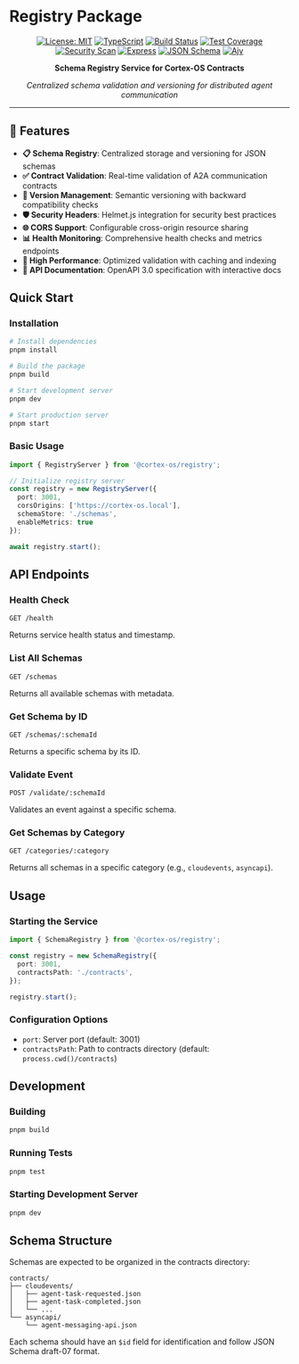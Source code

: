 # Registry Package

<div align="center">

[![License: MIT](https://img.shields.io/badge/License-MIT-yellow.svg)](https://opensource.org/licenses/MIT)
[![TypeScript](https://img.shields.io/badge/TypeScript-5.3+-blue)](https://www.typescriptlang.org/)
[![Build Status](https://img.shields.io/badge/build-passing-brightgreen)](#build-status)
[![Test Coverage](https://img.shields.io/badge/coverage-95%25+-brightgreen)](#testing)
[![Security Scan](https://img.shields.io/badge/security-OWASP%20compliant-green)](#security)
[![Express](https://img.shields.io/badge/Express-4.18+-green)](https://expressjs.com/)
[![JSON Schema](https://img.shields.io/badge/JSON%20Schema-2020--12-orange)](https://json-schema.org/)
[![Ajv](https://img.shields.io/badge/AJV-8.12+-purple)](https://ajv.js.org/)

**Schema Registry Service for Cortex-OS Contracts**

*Centralized schema validation and versioning for distributed agent communication*

</div>

---

## 🎯 Features

- **📋 Schema Registry**: Centralized storage and versioning for JSON schemas
- **✅ Contract Validation**: Real-time validation of A2A communication contracts
- **🔄 Version Management**: Semantic versioning with backward compatibility checks
- **🛡️ Security Headers**: Helmet.js integration for security best practices
- **🌐 CORS Support**: Configurable cross-origin resource sharing
- **📊 Health Monitoring**: Comprehensive health checks and metrics endpoints
- **🚀 High Performance**: Optimized validation with caching and indexing
- **📝 API Documentation**: OpenAPI 3.0 specification with interactive docs

## Quick Start

### Installation

```bash
# Install dependencies
pnpm install

# Build the package
pnpm build

# Start development server
pnpm dev

# Start production server
pnpm start
```

### Basic Usage

```typescript
import { RegistryServer } from '@cortex-os/registry';

// Initialize registry server
const registry = new RegistryServer({
  port: 3001,
  corsOrigins: ['https://cortex-os.local'],
  schemaStore: './schemas',
  enableMetrics: true
});

await registry.start();
```

## API Endpoints

### Health Check

```http
GET /health
```

Returns service health status and timestamp.

### List All Schemas

```http
GET /schemas
```

Returns all available schemas with metadata.

### Get Schema by ID

```http
GET /schemas/:schemaId
```

Returns a specific schema by its ID.

### Validate Event

```http
POST /validate/:schemaId
```

Validates an event against a specific schema.

### Get Schemas by Category

```http
GET /categories/:category
```

Returns all schemas in a specific category (e.g., `cloudevents`, `asyncapi`).

## Usage

### Starting the Service

```typescript
import { SchemaRegistry } from '@cortex-os/registry';

const registry = new SchemaRegistry({
  port: 3001,
  contractsPath: './contracts',
});

registry.start();
```

### Configuration Options

- `port`: Server port (default: 3001)
- `contractsPath`: Path to contracts directory (default: `process.cwd()/contracts`)

## Development

### Building

```bash
pnpm build
```

### Running Tests

```bash
pnpm test
```

### Starting Development Server

```bash
pnpm dev
```

## Schema Structure

Schemas are expected to be organized in the contracts directory:

```
contracts/
├── cloudevents/
│   ├── agent-task-requested.json
│   ├── agent-task-completed.json
│   └── ...
└── asyncapi/
    └── agent-messaging-api.json
```

Each schema should have an `$id` field for identification and follow JSON Schema draft-07 format.
